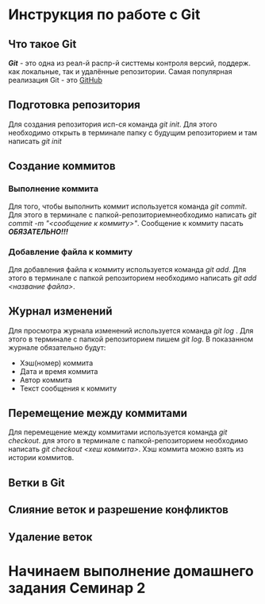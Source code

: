 # Инструкция по работе с Git

## Что такое Git
***Git*** - это одна из реал-й распр-й систтемы контроля версий, поддерж. как локальные, так и удалённые репозитории. Самая популярная реализация Git - это [GitHub](https://github.com)

## Подготовка репозитория
Для создания репозитория исп-ся команда *git init*. Для этого необходимо открыть в терминале папку с будущим репозиторием и там написать *git init*

## Создание коммитов

### Выполнение коммита
Для того, чтобы выполнить коммит используется команда *git commit*. Для этого в терминале с папкой-репозиториемнеобходимо написать *git commit -m "<сообщение к коммиту>"*. Сообщение к коммиту пасать ***ОБЯЗАТЕЛЬНО!!!***

### Добавление файла к коммиту 
Для добавления файла к коммиту используется команда *git add*. Для этого в терминале с папкой репозиторием необходимо написать *git add <название файла>*.

## Журнал изменений
Для просмотра журнала изменений используется команда *git log* . Для этого в терминале с папкой репозиторием пишем *git log*. В показанном журнале обязательно будут:
* Хэш(номер) коммита
* Дата и время коммита
* Автор коммита
* Текст сообщения к коммиту

## Перемещение между коммитами
Для перемещение между коммитами используется команда *git checkout*. для этого в терминале с папкой-репозиторием необходимо написать *git checkout <хеш коммита>*. Хэш коммита можно взять из истории коммитов.

## Ветки в Git

## Слияние веток и разрешение конфликтов

## Удаление веток

# Начинаем выполнение домашнего задания Семинар 2
